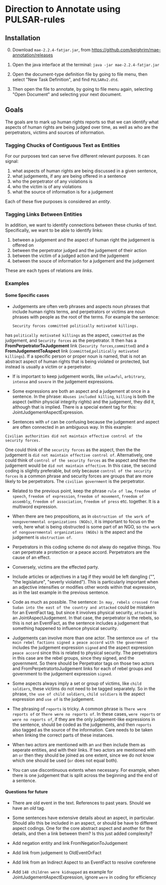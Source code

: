 # Direction to Annotate using PULSAR-rules


## Installation

0. Download `mae-2.2.4-fatjar.jar`, from https://github.com/keighrim/mae-annotation/releases

1. Open the java interface at the terminal:
`java -jar mae-2.2.4-fatjar.jar`

2. Open the document-type definition file by going to file menu, then select "New Task Definition", and find `PULSARv2.dtd`.

3. Then open the file to annotate, by going to file menu again, selecting "Open Document" and selecting your next document.



## Goals

The goals are to mark up human rights reports so that we can identify what aspects of human rights are being judged over time, as well as who are the perpetrators, victims and sources of information.


### Tagging Chucks of Contiguous Text as Entities

For our purposes text can serve five different relevant purposes. It can signal:

1) what aspects of human rights are being discussed in a given sentence, 
2) what judgements, if any are being offered in a sentence
3) who the perpetrator of any violations is
4) who the victim is of any violations
5) what the source of information is for a judgement

Each of these five purposes is considered an *entity*. 


### Tagging Links Between Entities

In addition, we want to identify connections between these chunks of text. Specifically, we want to be able to identify links:

1) between a judgement and the aspect of human right the judgement is offered on
2) between the perpetrator judged and the judgement of their action
3) between the victim of a judged action and the judgement
4) between the souce of information for a judgement and the judgement

These are each types of relations are *links*.


### Examples


#### Some Specific cases

- Judgements are often verb phrases and aspects noun phrases that include human rights terms, and perpetrators or victims are noun phrases with people as the root of the terms. For example the sentence: 
    ```
    Security forces committed politically motivated killings.
    ```
has `politically motivated killings` as the aspect, `committed` as the judgement, and `Security forces` as the                  perpetrator.   It then has a __FromPerpetratorToJudgement__ link (`Security forces`,`committed`) and a                          __FromJudgementToAspect__ link (`committed`,`politically motivated killings`). If a specific person or proper noun is         named, that is not an abstract aspect of human rights that is being violated or protected, but instead is usually a           victim or a perpetrator. 

- If is important to keep judgement words, like `unlawful`, `arbitrary`, `intense` and `severe` in the judgement expressions. 

- Some expressions are both an aspect and a judgement at once in a sentence. In the phrase: `Abuses included killing`, `killing` is both the aspect (within physcial integrity rights) and the judgement, they did it, although that is implied. There is a special extent tag for this: JointJudgementAspectExpression.

- Sentences with `of` can be confusing because the judgement and aspect are often connected in an ambiguous way. In this example: 
```
Civilian authorities did not maintain effective control of the security forces.
```
One could think of the `security forces` as the aspect, then the the judgement is `did not maintain effective control of`.  Alternatively, one could think of `control of the security forces` as the aspect and then the judgement would be `did not maintain effective`. In this case, the second coding is slightly preferable, but only because `control of the security forces` is a common phrase and security forces are groups that are more likely to be perpetrators. The `civilian government` is the perpetrator.

- Related to the previous point, keep the phrase `rule of law`, `freedom of speech`, `freedom of expression`, `freedom of movement`, `freedom of assembly`, `freedom of association`, `freedom of press` etc. together. It is a multiword expression.

- When there are two prepositions, as in `obstruction of the work of nongovernmental organizations (NGOs)`, it is important to focus on the verb, here what is being obstructed is some part of an NGO, so `the work of nongovernmental organizations (NGOs)` is the aspect and the judgement is `obstruction of`.

- Perpetrators in this coding scheme do not alway do negative things. You can perpetrate a protection or a peace accord. Perpetrators are the cause of an effect.

- Conversely, victims are the effected party. 

- Include articles or adjectives in a tag if they would be left dangling ("<The executive>", "the legislature", "severly violated"). This is particularly important when an adjective intensifies or modifies other words within that expression, as in the last example in the previous sentence. 

- Code as much as possible. The sentence:
`In may, rebels crossed from Sudan into the east of the country and attacked` could be mistaken for an EventFact tag, but since it involves physical security, `attacked` is an JointAspectJudgement. In that case, the perpetrator is the rebels, so this is not an EventFact, as the sentence includes a judgement that something happened to influence physical security.

- Judgements can involve more than one actor. The sentence `one of the main rebel factions signed a peace accord with the government` includes the judgement expression `signed` and the aspect expression `peace accord` since this is related to physical security. The perpetrators in this case are the rebel groups, since they signed, and the government. So there should be Perpetrator tags on those two actors and FromPerpetratortoJudgement links for each of rebel groups and government to the judgement expression `signed`.

- Some aspects always imply a set or group of victims, like `child soldiers`, these victims do not need to be tagged separately. So in the phrase, `the use of child soldiers`, `child soldiers` is the aspect expression and `use of` is the judgement.

- The phrasing of `reports` is tricky. A common phrase is `There were reports of` or `There were no reports of`. In these cases, `were reports` or `were no reports of`, if they are the only judgement-like expressions in the sentence, should be coded as the judgements, and then `reports` also tagged as the source of the information. Care needs to be taken when linking the correct parts of these instances.

- When two actors are mentioned with an `and` then include them as seperate entities, and with their links. If two actors are mentioned with an `or` then they should be joined as one extent, since we do not know which one should be used (`or` does not equal both).

- You can use discontinuous extents when necessary. For example, when there is one judgement that is split across the beginning and the end of a sentence.


#### Questions for future

- There are old event in the text. References to past years. Should we have an *old* tag.

- Some sentences have extensive details about an aspect, in particular. Should allo this be included in an aspect, or should be have to different aspect codings. One for the core abstract aspect and another for the details, and then a link between them? Is this just added complexity?

- Add negation entity and link FromNegationToJudgement

- Add link from judgement to OldEventOrFact

- Add link from an Indirect Aspect to an EventFact to resolve coreferene

- Add `148 children were kidnapped` as example for JointJudgementAspectExpression, ignore `were` in coding for efficiency



